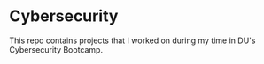 # Cybersecurity
This repo contains projects that I worked on during my time in DU's Cybersecurity Bootcamp. 
